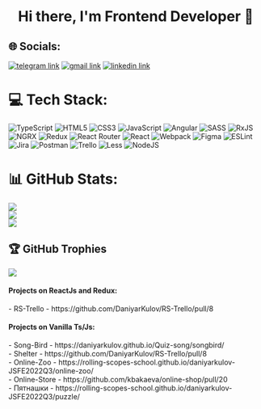 <h1 align="center">
 Hi there, I'm Frontend Developer 👋
</h1>

## 🌐 Socials:
 <a href="https://t.me/DaniyarKul"><img src="https://img.shields.io/badge/Telegram-2CA5E0?style=for-the-badge&logo=telegram&logoColor=white" alt="telegram link" /></a>
  <a href="mailto:kulovdaniyar77@gmail.com
"><img src="https://img.shields.io/badge/Gmail-D14836?style=for-the-badge&logo=gmail&logoColor=white" alt="gmail link" /></a>
  <a href="https://www.linkedin.com/in/daniyar-kulov-6b069323a/"><img src="https://img.shields.io/badge/linkedin-%230077B5.svg?style=for-the-badge&logo=linkedin&logoColor=white" alt="linkedin link" /></a>

# 💻 Tech Stack:
![TypeScript](https://img.shields.io/badge/typescript-%23007ACC.svg?style=for-the-badge&logo=typescript&logoColor=white) ![HTML5](https://img.shields.io/badge/html5-%23E34F26.svg?style=for-the-badge&logo=html5&logoColor=white) ![CSS3](https://img.shields.io/badge/css3-%231572B6.svg?style=for-the-badge&logo=css3&logoColor=white) ![JavaScript](https://img.shields.io/badge/javascript-%23323330.svg?style=for-the-badge&logo=javascript&logoColor=%23F7DF1E) ![Angular](https://img.shields.io/badge/angular-%23DD0031.svg?style=for-the-badge&logo=angular&logoColor=white) ![SASS](https://img.shields.io/badge/SASS-hotpink.svg?style=for-the-badge&logo=SASS&logoColor=white) ![RxJS](https://img.shields.io/badge/rxjs-%23B7178C.svg?style=for-the-badge&logo=reactivex&logoColor=white) ![NGRX](https://img.shields.io/badge/ngrx-%23B7178C.svg?style=for-the-badge&logo=reactivex&logoColor=white) ![Redux](https://img.shields.io/badge/redux-%23593d88.svg?style=for-the-badge&logo=redux&logoColor=white) ![React Router](https://img.shields.io/badge/React_Router-CA4245?style=for-the-badge&logo=react-router&logoColor=white) ![React](https://img.shields.io/badge/react-%2320232a.svg?style=for-the-badge&logo=react&logoColor=%2361DAFB) ![Webpack](https://img.shields.io/badge/webpack-%238DD6F9.svg?style=for-the-badge&logo=webpack&logoColor=black) 	![Figma](https://img.shields.io/badge/figma-%23F24E1E.svg?style=for-the-badge&logo=figma&logoColor=white) ![ESLint](https://img.shields.io/badge/ESLint-4B3263?style=for-the-badge&logo=eslint&logoColor=white) ![Jira](https://img.shields.io/badge/jira-%230A0FFF.svg?style=for-the-badge&logo=jira&logoColor=white) ![Postman](https://img.shields.io/badge/Postman-FF6C37?style=for-the-badge&logo=postman&logoColor=white) ![Trello](https://img.shields.io/badge/Trello-%23026AA7.svg?style=for-the-badge&logo=Trello&logoColor=white) ![Less](https://img.shields.io/badge/less-2B4C80?style=for-the-badge&logo=less&logoColor=white) ![NodeJS](https://img.shields.io/badge/node.js-6DA55F?style=for-the-badge&logo=node.js&logoColor=white)



# 📊 GitHub Stats:
![](https://github-readme-stats.vercel.app/api?username=DaniyarKulov&theme=dark&hide_border=false&include_all_commits=true&count_private=true)<br/>
![](https://github-readme-streak-stats.herokuapp.com/?user=DaniyarKulov&theme=dark&hide_border=false)<br/>
![](https://github-readme-stats.vercel.app/api/top-langs/?username=DaniyarKulov&theme=dark&hide_border=false&include_all_commits=true&count_private=true&layout=compact)

## 🏆 GitHub Trophies
![](https://github-profile-trophy.vercel.app/?username=DaniyarKulov&theme=radical&no-frame=false&no-bg=false&margin-w=4)


<div id="react-projects">
  <h4>Projects on ReactJs and Redux:</h4>
  - RS-Trello - https://github.com/DaniyarKulov/RS-Trello/pull/8
</div>

<div id="vanilla-projects">
  <h4>Projects on Vanilla Ts/Js:</h4>
  - Song-Bird - https://daniyarkulov.github.io/Quiz-song/songbird/ <br>
  - Shelter - https://github.com/DaniyarKulov/RS-Trello/pull/8
  <br>
  - Online-Zoo - https://rolling-scopes-school.github.io/daniyarkulov-JSFE2022Q3/online-zoo/
  <br>
  - Online-Store - https://github.com/kbakaeva/online-shop/pull/20
  <br>
  - Пятнашки - https://rolling-scopes-school.github.io/daniyarkulov-JSFE2022Q3/puzzle/
</div>
<br>
